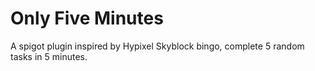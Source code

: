 # Only Five Minutes
A spigot plugin inspired by Hypixel Skyblock bingo, complete 5 random tasks in 5 minutes.
